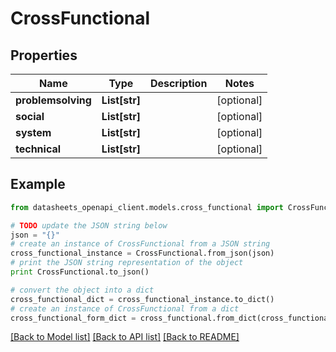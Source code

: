 # CrossFunctional


## Properties
Name | Type | Description | Notes
------------ | ------------- | ------------- | -------------
**problemsolving** | **List[str]** |  | [optional] 
**social** | **List[str]** |  | [optional] 
**system** | **List[str]** |  | [optional] 
**technical** | **List[str]** |  | [optional] 

## Example

```python
from datasheets_openapi_client.models.cross_functional import CrossFunctional

# TODO update the JSON string below
json = "{}"
# create an instance of CrossFunctional from a JSON string
cross_functional_instance = CrossFunctional.from_json(json)
# print the JSON string representation of the object
print CrossFunctional.to_json()

# convert the object into a dict
cross_functional_dict = cross_functional_instance.to_dict()
# create an instance of CrossFunctional from a dict
cross_functional_form_dict = cross_functional.from_dict(cross_functional_dict)
```
[[Back to Model list]](../README.md#documentation-for-models) [[Back to API list]](../README.md#documentation-for-api-endpoints) [[Back to README]](../README.md)


